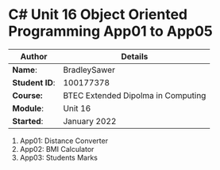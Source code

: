 # C# Unit 16 Object Oriented Programming App01 to App05
| Author | Details |
| ---- | ---- |
**Name**: | BradleySawer  |
**Student ID**: | 100177378 |
**Course:** | BTEC Extended Dipolma in Computing |
**Module**: | Unit 16    |
**Started**: | January 2022 |    

1. App01: Distance Converter
2. App02: BMI Calculator
3. App03: Students Marks
